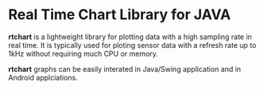 Real Time Chart Library for JAVA
================================

**rtchart** is a lightweight library for plotting data with a high sampling rate in real time. 
It is typically used for ploting sensor data with a refresh rate up to 1kHz without requiring much CPU or memory.

**rtchart** graphs can be easily interated in Java/Swing application and in Android applciations.

